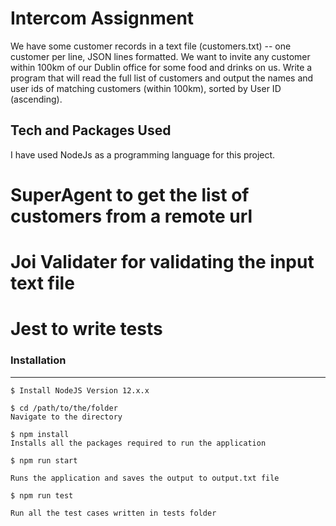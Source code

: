 # Intercom Assignment
We have some customer records in a text file (customers.txt) -- one customer per line, JSON
lines formatted. We want to invite any customer within 100km of our Dublin office for some food
and drinks on us. Write a program that will read the full list of customers and output the names
and user ids of matching customers (within 100km), sorted by User ID (ascending).




## Tech and Packages Used
I have used NodeJs as a programming language for this project. 

 # SuperAgent to get the list of customers from a remote url
 # Joi Validater for validating the input text file
 # Jest to write tests


### Installation

***

```
$ Install NodeJS Version 12.x.x  

$ cd /path/to/the/folder
Navigate to the directory 

$ npm install
Installs all the packages required to run the application

$ npm run start

Runs the application and saves the output to output.txt file

$ npm run test

Run all the test cases written in tests folder 







